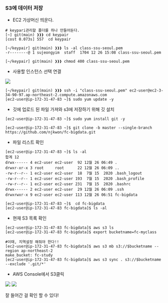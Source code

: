 ### S3에 데이터 저장

- EC2 가상머신 띄운다.

```
# keypari관리할 폴더를 하나 만들어둔다.
[~] git(main) ❱❱❱ cd keypair
[cost 0.073s] 557  cd keypair

[~/keypair] git(main) ❱❱❱ ls -al class-ssu-seoul.pem
-r--------@ 1 sujeongyim  staff  1704 12 26 15:08 class-ssu-seoul.pem

[~/keypair] git(main) ❱❱❱ chmod 400 class-ssu-seoul.pem
```

- 사용할 인스턴스 선택 연결

<img src="https://user-images.githubusercontent.com/86764734/147572194-7a7cefd8-eead-44f7-b235-9a6bf74be5a1.png"/>

```
[~/keypair] git(main) ❱❱❱ ssh -i "class-ssu-seoul.pem" ec2-user@ec2-3-34-90-97.ap-northeast-2.compute.amazonaws.com
[ec2-user@ip-172-31-47-83 ~]$ sudo yum update -y
```

- 깃에 업로드 된 파일 가져와 s3에 저장하기 위해 깃 설치

```
[ec2-user@ip-172-31-47-83 ~]$ sudo yum install git -y

[ec2-user@ip-172-31-47-83 ~]$ git clone -b master --single-branch https://github.com/njkwon/fc-bigdata.git
```

- 파일 리스트 확인

```
[ec2-user@ip-172-31-47-83 ~]$ ls -al
합계 12
drwx------ 4 ec2-user ec2-user  92 12월 26 06:49 .
drwxr-xr-x 3 root     root      22 12월 26 06:09 ..
-rw-r--r-- 1 ec2-user ec2-user  18  7월 15  2020 .bash_logout
-rw-r--r-- 1 ec2-user ec2-user 193  7월 15  2020 .bash_profile
-rw-r--r-- 1 ec2-user ec2-user 231  7월 15  2020 .bashrc
drwx------ 2 ec2-user ec2-user  29 12월 26 06:09 .ssh
drwxrwxr-x 9 ec2-user ec2-user 113 12월 26 06:51 fc-bigdata

[ec2-user@ip-172-31-47-83 ~]$  cd fc-bigdata
[ec2-user@ip-172-31-47-83 fc-bigdata]$ ls -al
```

- 현재 S3 목록 확인

```
[ec2-user@ip-172-31-47-83 fc-bigdata]$ aws s3 ls
[ec2-user@ip-172-31-47-83 fc-bigdata]$ export bucketname=fc-myclass

#이때, 지역설정 해줘야 한다!!
[ec2-user@ip-172-31-47-83 fc-bigdata]$ aws s3 mb s3://$bucketname --region ap-northeast-2 
make_bucket: fc-study
[ec2-user@ip-172-31-47-83 fc-bigdata]$ aws s3 sync . s3://$bucketname --exclude '.git/*'
```

- AWS Console에서 S3클릭
<img src="https://user-images.githubusercontent.com/86764734/147573344-8d95881e-994f-4f24-930f-591702e51379.png"/>

<img src="https://user-images.githubusercontent.com/86764734/147573481-5cc41295-c3ee-43a2-99d3-627a8d5f30fe.png"/>

잘 들어간 걸 확인 할 수 있다!
